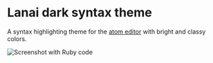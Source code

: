 # Lanai dark syntax theme

A syntax highlighting theme for the [atom editor](http://www.atom.io) with bright and classy colors.

![Screenshot with Ruby code](https://raw.github.com/cseelus/lanai-atom-dark-syntax/master/lanai-atom-dark-syntax_preview.png)
